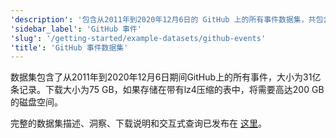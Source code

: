 ```yaml
---
'description': '包含从2011年到2020年12月6日的 GitHub 上的所有事件数据集，共包含 31 亿条记录。'
'sidebar_label': 'GitHub 事件'
'slug': '/getting-started/example-datasets/github-events'
'title': 'GitHub 事件数据集'
---
```




数据集包含了从2011年到2020年12月6日期间GitHub上的所有事件，大小为31亿条记录。下载大小为75 GB，如果存储在带有lz4压缩的表中，将需要高达200 GB的磁盘空间。

完整的数据集描述、洞察、下载说明和交互式查询已发布在 [这里](https://ghe.clickhouse.tech/)。
